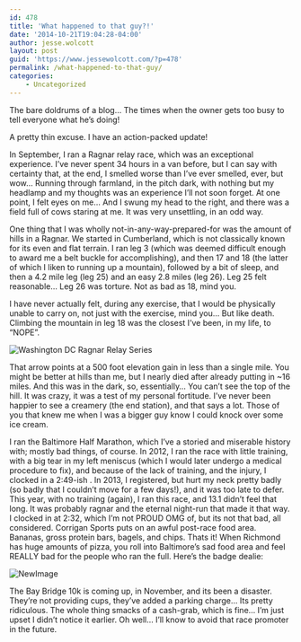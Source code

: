 ```yaml
---
id: 478
title: 'What happened to that guy?!'
date: '2014-10-21T19:04:28-04:00'
author: jesse.wolcott
layout: post
guid: 'https://www.jessewolcott.com/?p=478'
permalink: /what-happened-to-that-guy/
categories:
    - Uncategorized
---
```


The bare doldrums of a blog… The times when the owner gets too busy to tell everyone what he’s doing!

A pretty thin excuse. I have an action-packed update!

In September, I ran a Ragnar relay race, which was an exceptional experience. I’ve never spent 34 hours in a van before, but I can say with certainty that, at the end, I smelled worse than I’ve ever smelled, ever, but wow… Running through farmland, in the pitch dark, with nothing but my headlamp and my thoughts was an experience I’ll not soon forget. At one point, I felt eyes on me… And I swung my head to the right, and there was a field full of cows staring at me. It was very unsettling, in an odd way.

One thing that I was wholly not-in-any-way-prepared-for was the amount of hills in a Ragnar. We started in Cumberland, which is not classically known for its even and flat terrain. I ran leg 3 (which was deemed difficult enough to award me a belt buckle for accomplishing), and then 17 and 18 (the latter of which I liken to running up a mountain), followed by a bit of sleep, and then a 4.2 mile leg (leg 25) and an easy 2.8 miles (leg 26). Leg 25 felt reasonable… Leg 26 was torture. Not as bad as 18, mind you.

I have never actually felt, during any exercise, that I would be physically unable to carry on, not just with the exercise, mind you… But like death. Climbing the mountain in leg 18 was the closest I’ve been, in my life, to “NOPE”.

![Washington DC Ragnar Relay Series](https://www.jessewolcott.com/wp-content/uploads/2014/10/Washington_DC___Ragnar_Relay_Series.png "Washington_DC___Ragnar_Relay_Series.png")

That arrow points at a 500 foot elevation gain in less than a single mile. You might be better at hills than me, but I nearly died after already putting in ~16 miles. And this was in the dark, so, essentially… You can’t see the top of the hill. It was crazy, it was a test of my personal fortitude. I’ve never been happier to see a creamery (the end station), and that says a lot. Those of you that knew me when I was a bigger guy know I could knock over some ice cream.

I ran the Baltimore Half Marathon, which I’ve a storied and miserable history with; mostly bad things, of course. In 2012, I ran the race with little training, with a big tear in my left meniscus (which I would later undergo a medical procedure to fix), and because of the lack of training, and the injury, I clocked in a 2:49-ish . In 2013, I registered, but hurt my neck pretty badly (so badly that I couldn’t move for a few days!), and it was too late to defer. This year, with no training (again), I ran this race, and 13.1 didn’t feel that long. It was probably ragnar and the eternal night-run that made it that way. I clocked in at 2:32, which I’m not PROUD OMG of, but its not that bad, all considered. Corrigan Sports puts on an awful post-race food area. Bananas, gross protein bars, bagels, and chips. Thats it! When Richmond has huge amounts of pizza, you roll into Baltimore’s sad food area and feel REALLY bad for the people who ran the full. Here’s the badge dealie:

![NewImage](https://www.jessewolcott.com/wp-content/uploads/2014/10/NewImage.png "NewImage.png")

The Bay Bridge 10k is coming up, in November, and its been a disaster. They’re not providing cups, they’ve added a parking charge… Its pretty ridiculous. The whole thing smacks of a cash-grab, which is fine… I’m just upset I didn’t notice it earlier. Oh well… I’ll know to avoid that race promoter in the future.